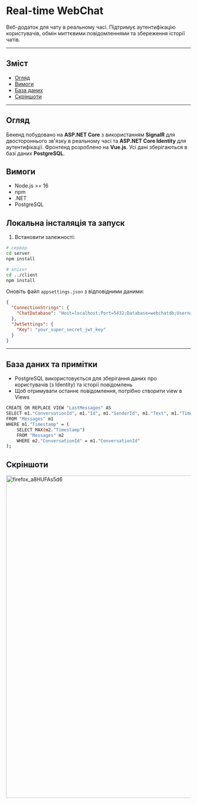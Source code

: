 # Real-time WebChat

Веб-додаток для чату в реальному часі. Підтримує аутентифікацію користувачів, обмін миттєвими повідомленнями та збереження історії чатів.

---

## Зміст
- [Огляд](#огляд)
- [Вимоги](#вимоги)
- [База даних](#база-даних-та-примітки)
- [Скріншоти](#скріншоти)


---

## Огляд
Бекенд побудовано на **ASP.NET Core** з використанням **SignalR** для двостороннього зв'язку в реальному часі та **ASP.NET Core Identity** для аутентифікації. Фронтенд розроблено на **Vue.js**. Усі дані зберігаються в базі даних **PostgreSQL**.


## Вимоги
- Node.js >= 16  
- npm 
- .NET  
- PostgreSQL

## Локальна інсталяція та запуск
1. Встановити залежності:
```bash
# сервер
cd server
npm install

# клієнт
cd ../client
npm install
```
Оновіть файл `appsettings.json` з відповідними даними:
```json
{
  "ConnectionStrings": {
    "ChatDatabase": "Host=localhost;Port=5432;Database=webchatdb;Username=your_user;Password=your_password"
  },
  "JwtSettings": {
    "Key": "your_super_secret_jwt_key"
  }
}
```
---

## База даних та примітки
- PostgreSQL використовується для зберігання даних про користувачів (з Identity) та історії повідомлень
- Щоб отримувати останнє повідомлення, потрібно створити view в Views
```bash
CREATE OR REPLACE VIEW "LastMessages" AS
SELECT m1."ConversationId", m1."Id", m1."SenderId", m1."Text", m1."Timestamp"
FROM "Messages" m1
WHERE m1."Timestamp" = (
    SELECT MAX(m2."Timestamp")
    FROM "Messages" m2
    WHERE m2."ConversationId" = m1."ConversationId"
);
``` 

## Скріншоти

<img width="1905" height="879" alt="firefox_a8HUFAs5d6" src="https://github.com/user-attachments/assets/bc02af67-5483-45a1-9ea9-000fa7c095f2" />

